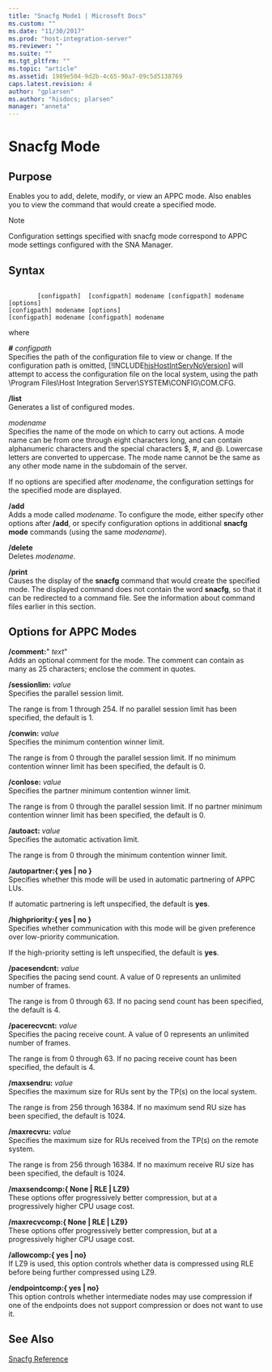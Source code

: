 ```yaml
---
title: "Snacfg Mode1 | Microsoft Docs"
ms.custom: ""
ms.date: "11/30/2017"
ms.prod: "host-integration-server"
ms.reviewer: ""
ms.suite: ""
ms.tgt_pltfrm: ""
ms.topic: "article"
ms.assetid: 1989e504-9d2b-4c65-90a7-09c5d5138769
caps.latest.revision: 4
author: "gplarsen"
ms.author: "hisdocs; plarsen"
manager: "anneta"
---
```

# Snacfg Mode
## Purpose  
 Enables you to add, delete, modify, or view an APPC mode. Also enables you to view the command that would create a specified mode.  
  
> [!NOTE]
>  Configuration settings specified with snacfg mode correspond to APPC mode settings configured with the SNA Manager.  
  
## Syntax  
  
```  
  
        [configpath]  [configpath] modename [configpath] modename [options]  
[configpath] modename [options]  
[configpath] modename [configpath] modename  
```  
  
 where  
  
 **#** *configpath*  
 Specifies the path of the configuration file to view or change. If the configuration path is omitted, [!INCLUDE[hisHostIntServNoVersion](../includes/hishostintservnoversion-md.md)] will attempt to access the configuration file on the local system, using the path \Program Files\Host Integration Server\SYSTEM\CONFIG\COM.CFG.  
  
 **/list**  
 Generates a list of configured modes.  
  
 *modename*  
 Specifies the name of the mode on which to carry out actions. A mode name can be from one through eight characters long, and can contain alphanumeric characters and the special characters $, #, and @. Lowercase letters are converted to uppercase. The mode name cannot be the same as any other mode name in the subdomain of the server.  
  
 If no options are specified after *modename*, the configuration settings for the specified mode are displayed.  
  
 **/add**  
 Adds a mode called *modename*. To configure the mode, either specify other options after **/add**, or specify configuration options in additional **snacfg mode** commands (using the same *modename*).  
  
 **/delete**  
 Deletes *modename*.  
  
 **/print**  
 Causes the display of the **snacfg** command that would create the specified mode. The displayed command does not contain the word **snacfg**, so that it can be redirected to a command file. See the information about command files earlier in this section.  
  
## Options for APPC Modes  
 **/comment:**" *text*"  
 Adds an optional comment for the mode. The comment can contain as many as 25 characters; enclose the comment in quotes.  
  
 **/sessionlim:** *value*  
 Specifies the parallel session limit.  
  
 The range is from 1 through 254. If no parallel session limit has been specified, the default is 1.  
  
 **/conwin:** *value*  
 Specifies the minimum contention winner limit.  
  
 The range is from 0 through the parallel session limit. If no minimum contention winner limit has been specified, the default is 0.  
  
 **/conlose:** *value*  
 Specifies the partner minimum contention winner limit.  
  
 The range is from 0 through the parallel session limit. If no partner minimum contention winner limit has been specified, the default is 0.  
  
 **/autoact:** *value*  
 Specifies the automatic activation limit.  
  
 The range is from 0 through the minimum contention winner limit.  
  
 **/autopartner:{ yes &#124; no }**  
 Specifies whether this mode will be used in automatic partnering of APPC LUs.  
  
 If automatic partnering is left unspecified, the default is **yes**.  
  
 **/highpriority:{ yes &#124; no }**  
 Specifies whether communication with this mode will be given preference over low-priority communication.  
  
 If the high-priority setting is left unspecified, the default is **yes**.  
  
 **/pacesendcnt:** *value*  
 Specifies the pacing send count. A value of 0 represents an unlimited number of frames.  
  
 The range is from 0 through 63. If no pacing send count has been specified, the default is 4.  
  
 **/pacerecvcnt:** *value*  
 Specifies the pacing receive count. A value of 0 represents an unlimited number of frames.  
  
 The range is from 0 through 63. If no pacing receive count has been specified, the default is 4.  
  
 **/maxsendru:** *value*  
 Specifies the maximum size for RUs sent by the TP(s) on the local system.  
  
 The range is from 256 through 16384. If no maximum send RU size has been specified, the default is 1024.  
  
 **/maxrecvru:** *value*  
 Specifies the maximum size for RUs received from the TP(s) on the remote system.  
  
 The range is from 256 through 16384. If no maximum receive RU size has been specified, the default is 1024.  
  
 **/maxsendcomp:{ None &#124; RLE &#124; LZ9}**  
 These options offer progressively better compression, but at a progressively higher CPU usage cost.  
  
 **/maxrecvcomp:{ None &#124; RLE &#124; LZ9}**  
 These options offer progressively better compression, but at a progressively higher CPU usage cost.  
  
 **/allowcomp:{ yes &#124; no}**  
 If LZ9 is used, this option controls whether data is compressed using RLE before being further compressed using LZ9.  
  
 **/endpointcomp:{ yes &#124; no}**  
 This option controls whether intermediate nodes may use compression if one of the endpoints does not support compression or does not want to use it.  
  
## See Also  
 [Snacfg Reference](../core/snacfg-reference2.md)